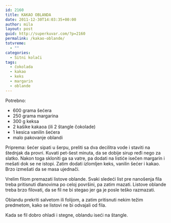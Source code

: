 ```yaml
---
id: 2160
title: KAKAO OBLANDA
date: 2011-12-30T14:03:35+00:00
author: mila
layout: post
guid: http://superkuvar.com/?p=2160
permalink: /kakao-oblande/
totvreme:
  - ""
categories:
  - Sitni kolači
tags:
  - čokolada
  - kakao
  - keks
  - margarin
  - oblande
---
```

Potrebno:

  * 600 grama šećera
  * 250 grama margarina
  * 300 g keksa
  * 2 kašike kakaoa (ili 2 štangle čokolade)
  * 1 kesica vanilin šećera
  * malo pakovanje oblandi

Priprema: šećer sipati u šerpu, preliti sa dva decilitra vode i staviti na štednjak da provri. Kuvati pet-šest minuta, da se dobije sirup ređi nego za slatko. Nakon toga skloniti ga sa vatre, pa dodati na listiće isečen margarin i mešati dok se ne istopi. Zatim dodati izlomljen keks, vanilin šećer i kakao. Brzo izmešati da se masa ujednači.

Vrelim filom premazati listove oblande. Svaki sledeći list pre nanošenja fila treba pritisnuti dlanovima po celoj površini, pa zatim mazati. Listove oblande treba brzo filovati, da se fil ne bi stegao jer ga je posle teško razmazati.

Oblandu prekriti salvetom ili folijom, a zatim pritisnuti nekim težim predmetom, kako se listovi ne bi odvajali od fila.

Kada se fil dobro ohladi i stegne, oblandu iseći na štangle.